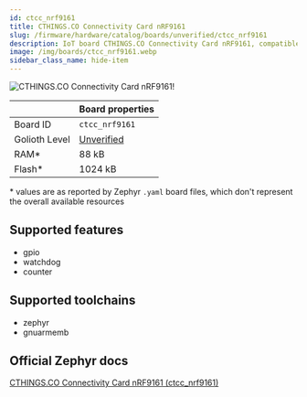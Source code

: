 ```yaml
---
id: ctcc_nrf9161
title: CTHINGS.CO Connectivity Card nRF9161
slug: /firmware/hardware/catalog/boards/unverified/ctcc_nrf9161
description: IoT board CTHINGS.CO Connectivity Card nRF9161, compatible with Golioth at unverified level.
image: /img/boards/ctcc_nrf9161.webp
sidebar_class_name: hide-item
---
```


[//]: # (This is an auto-generated file, do not edit! Changes to it will be lost upon re-generation)

![CTHINGS.CO Connectivity Card nRF9161!](/img/boards/ctcc_nrf9161.webp "CTHINGS.CO Connectivity Card nRF9161")

|                | Board properties     |
| -------------  | -------------------- |
| Board ID       | `ctcc_nrf9161` |
| Golioth Level  | [Unverified](/firmware/hardware#unverified-boards) |
| RAM*           | 88 kB |
| Flash*         | 1024 kB |

\* values are as reported by Zephyr `.yaml` board files, which don't represent the overall available resources



## Supported features

* gpio
* watchdog
* counter

## Supported toolchains

* zephyr
* gnuarmemb

## Official Zephyr docs

[CTHINGS.CO Connectivity Card nRF9161 (ctcc_nrf9161)](https://docs.zephyrproject.org/latest/boards/ct/ctcc/doc/index.html)
